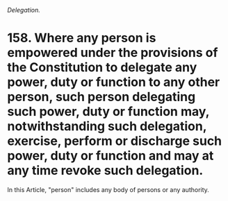 *Delegation.*

# 158.  Where any person is empowered under the provisions of the Constitution to delegate any power, duty or function to any other person, such person delegating such power, duty or function may, notwithstanding such delegation, exercise, perform or discharge such power, duty or function and may at any time revoke such delegation.

In this Article, "person" includes any body of persons or any authority.